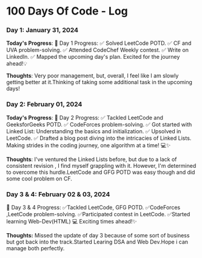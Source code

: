 # 100 Days Of Code - Log

### Day 1: January 31, 2024

**Today's Progress**: 
🚀 Day 1 Progress:
✅ Solved LeetCode POTD.
✅ CF and UVA problem-solving.
✅ Attended CodeChef Weekly contest.
✅ Write on LinkedIn.
✅ Mapped the upcoming day's plan.
Excited for the journey ahead!💡

**Thoughts**: Very poor management, but, overall, I feel like I am slowly getting better at it.Thinking of taking some additional task in the upcoming days!

### Day 2: February 01, 2024
**Today's Progress**:
🚀 Day 2 Progress:
✅ Tackled LeetCode and GeeksforGeeks POTD.
✅ CodeForces problem-solving.
✅ Got started with Linked List: Understanding the basics and initialization.
✅ Upsolved in LeetCode.
✅ Drafted a blog post diving into the intricacies of Linked Lists.
Making strides in the coding journey, one algorithm at a time! 💻✨

**Thoughts**: I've ventured the Linked Lists before, but due to a lack of consistent revision , I find myself grappling with it. However, I'm determined to overcome this hurdle.LeetCode and GFG POTD was easy though and did some cool problem on CF.

### Day 3 & 4: February 02 & 03, 2024
🚀 Day 3 & 4 Progress: 
✅Tackled LeetCode, GFG POTD.
✅CodeForces ,LeetCode problem-solving.
✅Participated contest in LeetCode.
✅Started learning Web-Dev(HTML) 💻
Exciting times ahead!✨

**Thoughts:** Missed the update of day 3 because of some sort of business but got back into the track.Started Learing DSA and Web Dev.Hope i can manage both perfectly.